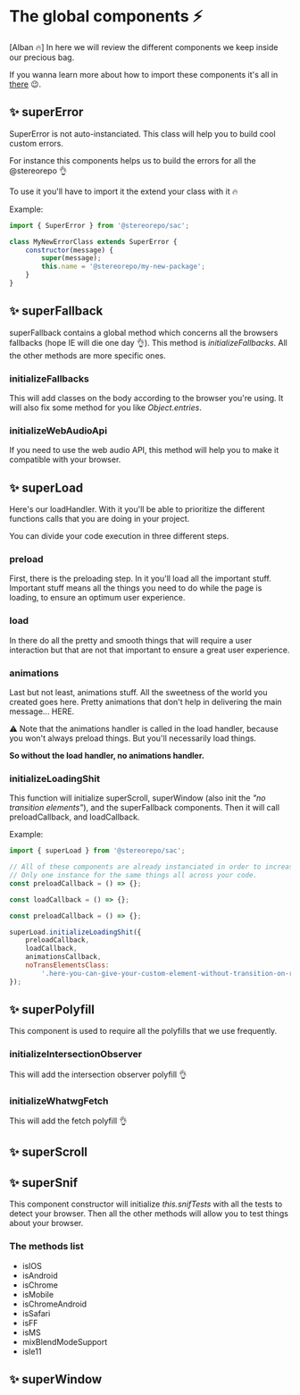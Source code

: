 # The global components ⚡

[Alban 🔥] In here we will review the different components we keep inside our precious bag.

If you wanna learn more about how to import these components it's all in [there](https://github.com/stereosuper/stereorepo/tree/master/packages/sac/src) 😉.

## ✨ superError

SuperError is not auto-instanciated. This class will help you to build cool custom errors.

For instance this components helps us to build the errors for all the @stereorepo 👌

To use it you'll have to import it the extend your class with it 🔥

Example:

```js
import { SuperError } from '@stereorepo/sac';

class MyNewErrorClass extends SuperError {
    constructor(message) {
        super(message);
        this.name = '@stereorepo/my-new-package';
    }
}
```

## ✨ superFallback

superFallback contains a global method which concerns all the browsers fallbacks (hope IE will die one day 👌). This method is _initializeFallbacks_. All the other methods are more specific ones.

### initializeFallbacks

This will add classes on the body according to the browser you're using. It will also fix some method for you like _Object.entries_.

### initializeWebAudioApi

If you need to use the web audio API, this method will help you to make it compatible with your browser.

## ✨ superLoad

Here's our loadHandler. With it you'll be able to prioritize the different functions calls that you are doing in your project.

You can divide your code execution in three different steps.

### preload

First, there is the preloading step. In it you'll load all the important stuff. Important stuff means all the things you need to do while the page is loading, to ensure an optimum user experience.

### load

In there do all the pretty and smooth things that will require a user interaction but that are not that important to ensure a great user experience.

### animations

Last but not least, animations stuff. All the sweetness of the world you created goes here. Pretty animations that don't help in delivering the main message... HERE.

⚠️ Note that the animations handler is called in the load handler, because you won't always preload things. But you'll necessarily load things.

**So without the load handler, no animations handler.**

### initializeLoadingShit

This function will initialize superScroll, superWindow (also init the _"no transition elements"_), and the superFallback components. Then it will call preloadCallback, and loadCallback.

Example:

```js
import { superLoad } from '@stereorepo/sac';

// All of these components are already instanciated in order to increase performances 📈
// Only one instance for the same things all across your code.
const preloadCallback = () => {};

const loadCallback = () => {};

const preloadCallback = () => {};

superLoad.initializeLoadingShit({
    preloadCallback,
    loadCallback,
    animationsCallback,
    noTransElementsClass:
        '.here-you-can-give-your-custom-element-without-transition-on-resize-class'
});
```

## ✨ superPolyfill

This component is used to require all the polyfills that we use frequently.

### initializeIntersectionObserver

This will add the intersection observer polyfill 👌

### initializeWhatwgFetch

This will add the fetch polyfill 👌

## ✨ superScroll

## ✨ superSnif

This component constructor will initialize _this.snifTests_ with all the tests to detect your browser. Then all the other methods will allow you to test things about your browser.

### The methods list

-   isIOS
-   isAndroid
-   isChrome
-   isMobile
-   isChromeAndroid
-   isSafari
-   isFF
-   isMS
-   mixBlendModeSupport
-   isIe11

## ✨ superWindow

